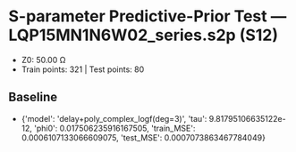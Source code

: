 # S-parameter Predictive-Prior Test — LQP15MN1N6W02_series.s2p (S12)
- Z0: 50.00 Ω
- Train points: 321  |  Test points: 80

## Baseline
- {'model': 'delay+poly_complex_logf(deg=3)', 'tau': 9.81795106635122e-12, 'phi0': 0.017506235916167505, 'train_MSE': 0.0006107133066609075, 'test_MSE': 0.0007073863467784049}